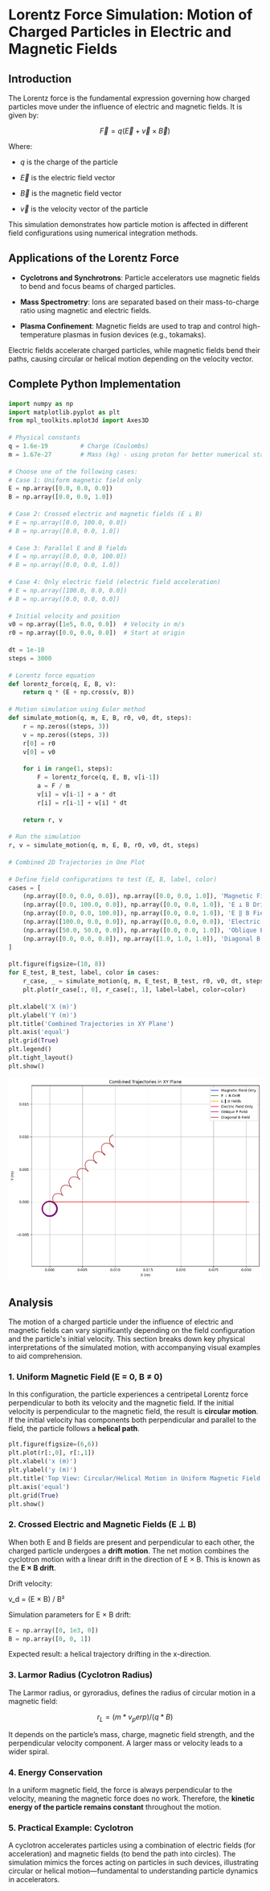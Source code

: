 # Lorentz Force Simulation: Motion of Charged Particles in Electric and Magnetic Fields

## Introduction
The Lorentz force is the fundamental expression governing how charged particles move under the influence of electric and magnetic fields. It is given by:

$$\vec{F} = q (\vec{E} + \vec{v} \times \vec{B})$$

Where:

- $q$ is the charge of the particle

- $\vec{E}$ is the electric field vector

- $\vec{B}$ is the magnetic field vector

- $\vec{v}$ is the velocity vector of the particle

This simulation demonstrates how particle motion is affected in different field configurations using numerical integration methods.


## Applications of the Lorentz Force

- **Cyclotrons and Synchrotrons**: Particle accelerators use magnetic fields to bend and focus beams of charged particles.

- **Mass Spectrometry**: Ions are separated based on their mass-to-charge ratio using magnetic and electric fields.

- **Plasma Confinement**: Magnetic fields are used to trap and control high-temperature plasmas in fusion devices (e.g., tokamaks).

Electric fields accelerate charged particles, while magnetic fields bend their paths, causing circular or helical motion depending on the velocity vector.



## Complete Python Implementation
```python
import numpy as np
import matplotlib.pyplot as plt
from mpl_toolkits.mplot3d import Axes3D

# Physical constants
q = 1.6e-19         # Charge (Coulombs)
m = 1.67e-27        # Mass (kg) - using proton for better numerical stability      # Mass (kg)

# Choose one of the following cases:
# Case 1: Uniform magnetic field only
E = np.array([0.0, 0.0, 0.0])
B = np.array([0.0, 0.0, 1.0])

# Case 2: Crossed electric and magnetic fields (E ⊥ B)
# E = np.array([0.0, 100.0, 0.0])
# B = np.array([0.0, 0.0, 1.0])

# Case 3: Parallel E and B fields
# E = np.array([0.0, 0.0, 100.0])
# B = np.array([0.0, 0.0, 1.0])

# Case 4: Only electric field (electric field acceleration)
# E = np.array([100.0, 0.0, 0.0])
# B = np.array([0.0, 0.0, 0.0])

# Initial velocity and position
v0 = np.array([1e5, 0.0, 0.0])  # Velocity in m/s
r0 = np.array([0.0, 0.0, 0.0])  # Start at origin

dt = 1e-10
steps = 3000

# Lorentz force equation
def lorentz_force(q, E, B, v):
    return q * (E + np.cross(v, B))

# Motion simulation using Euler method
def simulate_motion(q, m, E, B, r0, v0, dt, steps):
    r = np.zeros((steps, 3))
    v = np.zeros((steps, 3))
    r[0] = r0
    v[0] = v0

    for i in range(1, steps):
        F = lorentz_force(q, E, B, v[i-1])
        a = F / m
        v[i] = v[i-1] + a * dt
        r[i] = r[i-1] + v[i] * dt

    return r, v

# Run the simulation
r, v = simulate_motion(q, m, E, B, r0, v0, dt, steps)

# Combined 2D Trajectories in One Plot

# Define field configurations to test (E, B, label, color)
cases = [
    (np.array([0.0, 0.0, 0.0]), np.array([0.0, 0.0, 1.0]), 'Magnetic Field Only', 'blue'),
    (np.array([0.0, 100.0, 0.0]), np.array([0.0, 0.0, 1.0]), 'E ⊥ B Drift', 'green'),
    (np.array([0.0, 0.0, 100.0]), np.array([0.0, 0.0, 1.0]), 'E ‖ B Fields', 'orange'),
    (np.array([100.0, 0.0, 0.0]), np.array([0.0, 0.0, 0.0]), 'Electric Field Only', 'red'),
    (np.array([50.0, 50.0, 0.0]), np.array([0.0, 0.0, 1.0]), 'Oblique E Field', 'purple'),
    (np.array([0.0, 0.0, 0.0]), np.array([1.0, 1.0, 1.0]), 'Diagonal B Field', 'brown')
]

plt.figure(figsize=(10, 8))
for E_test, B_test, label, color in cases:
    r_case, _ = simulate_motion(q, m, E_test, B_test, r0, v0, dt, steps)
    plt.plot(r_case[:, 0], r_case[:, 1], label=label, color=color)

plt.xlabel('X (m)')
plt.ylabel('Y (m)')
plt.title('Combined Trajectories in XY Plane')
plt.axis('equal')
plt.grid(True)
plt.legend()
plt.tight_layout()
plt.show()
```

![trajectories-in-xy](Unknown-6.png)


## Analysis
The motion of a charged particle under the influence of electric and magnetic fields can vary significantly depending on the field configuration and the particle's initial velocity. This section breaks down key physical interpretations of the simulated motion, with accompanying visual examples to aid comprehension.

### 1. Uniform Magnetic Field (E = 0, B ≠ 0)
In this configuration, the particle experiences a centripetal Lorentz force perpendicular to both its velocity and the magnetic field. If the initial velocity is perpendicular to the magnetic field, the result is **circular motion**. If the initial velocity has components both perpendicular and parallel to the field, the particle follows a **helical path**.

```python
plt.figure(figsize=(6,6))
plt.plot(r[:,0], r[:,1])
plt.xlabel('x (m)')
plt.ylabel('y (m)')
plt.title('Top View: Circular/Helical Motion in Uniform Magnetic Field')
plt.axis('equal')
plt.grid(True)
plt.show()
```

### 2. Crossed Electric and Magnetic Fields (E ⊥ B)
When both E and B fields are present and perpendicular to each other, the charged particle undergoes a **drift motion**. The net motion combines the cyclotron motion with a linear drift in the direction of E × B. This is known as the **E × B drift**.

Drift velocity:

v_d = (E × B) / B²

Simulation parameters for E × B drift:
```python
E = np.array([0, 1e3, 0])
B = np.array([0, 0, 1])
```
Expected result: a helical trajectory drifting in the x-direction.

### 3. Larmor Radius (Cyclotron Radius)
The Larmor radius, or gyroradius, defines the radius of circular motion in a magnetic field:

$$r_L = (m * v_perp) / (q * B)$$

It depends on the particle’s mass, charge, magnetic field strength, and the perpendicular velocity component. A larger mass or velocity leads to a wider spiral.

### 4. Energy Conservation
In a uniform magnetic field, the force is always perpendicular to the velocity, meaning the magnetic force does no work. Therefore, the **kinetic energy of the particle remains constant** throughout the motion.

### 5. Practical Example: Cyclotron
A cyclotron accelerates particles using a combination of electric fields (for acceleration) and magnetic fields (to bend the path into circles). The simulation mimics the forces acting on particles in such devices, illustrating circular or helical motion—fundamental to understanding particle dynamics in accelerators.




